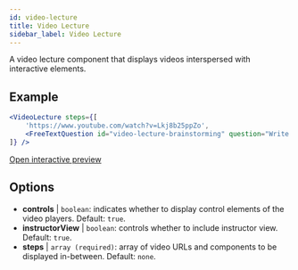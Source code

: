 ```yaml
---
id: video-lecture 
title: Video Lecture
sidebar_label: Video Lecture
---
```


A video lecture component that displays videos interspersed with interactive elements.

## Example

```jsx live
<VideoLecture steps={[
    'https://www.youtube.com/watch?v=Lkj8b25ppZo',
    <FreeTextQuestion id="video-lecture-brainstorming" question="Write down a few ideas of how one could enrich video lectures using other ISLE components" />
]} />
```

[Open interactive preview](https://isle.heinz.cmu.edu/components/video-lecture/)

## Options

* __controls__ | `boolean`: indicates whether to display control elements of the video players. Default: `true`.
* __instructorView__ | `boolean`: controls whether to include instructor view. Default: `true`.
* __steps__ | `array (required)`: array of video URLs and components to be displayed in-between. Default: `none`.
